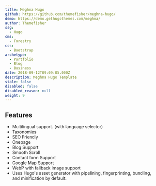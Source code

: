 ```yaml
---
title: Meghna Hugo
github: https://github.com/themefisher/meghna-hugo/
demo: https://demo.gethugothemes.com/meghna/
author: Themefisher
ssg:
  - Hugo
cms:
  - Forestry
css:
  - Bootstrap
archetype:
  - Portfolio
  - Blog
  - Business
date: 2018-09-12T09:09:05.000Z
description: Meghna Hugo Template
stale: false
disabled: false
disabled_reason: null
weight: 9
---
```


## Features
* Multilingual support. (with language selector)
* Taxonomies
* SEO Friendly
* Onepage
* Blog Support
* Smooth Scroll
* Contact form Support
* Google Map Support
* WebP with fallback image support
* Uses Hugo's asset generator with pipelining, fingerprinting, bundling, and minification by default.